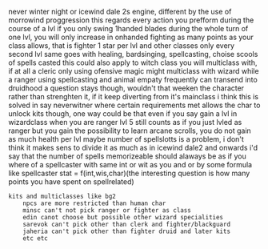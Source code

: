 never winter night or icewind dale 2s engine, 
different by 
	the use of morrowind proggression
		this regards every action you prefform during the course of a lvl
			if you only swing 1handed blades during the whole turn of one lvl, 
				you will only increase in onhanded fighting as many points as your class allows, that is fighter 1 star per lvl and other classes only every second lvl
				same goes with healing, bardsinging, spellcasting, choise scools of spells casted
		this could also apply to witch class you will multiclass with, if at all
			a cleric only using ofensive magic might multiclass with wizard
			while a ranger using spellcasting and animal empaty frequently can transend into druidhood
			a question stays though, wouldn't that weeken the character rather than strenghten it, if it keep diverting from it's mainclass 
				i think this is solved in say neverwitner where certain requirements met allows the char to unlock kits
				though, one way could be that even if you say gain a lvl in wizardclass when you are ranger lvl 5
				still counts as if you just lvled as ranger but you gain the possibility to learn arcane scrolls, you do not gain as much health per lvl maybe
			number of spellslotts is a problem, i don't think it makes sens to divide it as much as in icewind dale2 and onwards
				i'd say that the number of spells memorizeable should alaways be as if you where of a spellcaster with same int or wit as you
					and or by some formula like spellcaster stat = f(int,wis,char)(the interesting question is how many points you have spent on spellrelated)
					
				
		
	kits and multiclasses like bg2
		npcs are more restricted than human char
		minsc can't not pick ranger or fighter as class
		edin canot choose but possible other wizard specialities
		sarevok can't pick other than clerk and fighter/blackguard
		jaheria can't pick other than fighter druid and later kits
		etc etc

